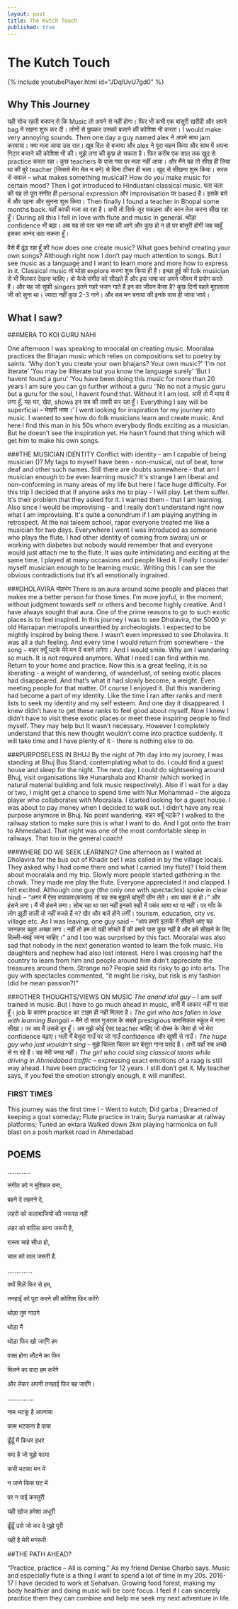 ```yaml
---
layout: post
title: The Kutch Touch
published: true
---
```


# The Kutch Touch

{% include youtubePlayer.html id="JDqlUvU7gd0" %}

## Why This Journey
यही सोच रहती बचपन से कि Music तो अपने से नहीं होगा। फिर भी कभी एक बांसुरी खरीदी और अपने bag में रखना शुरू कर दी। 
लोगों से छुपकर उसको बजाने की कोशिश भी करता। I would make very annoying sounds. Then one day a guy named alex ने अपने साथ jam करवाया।
क्या मज़ा आया उस रात। खूब दिल से बजाया और alex ने पूरा सहन किया और साथ में अपना गिटार बजाने की कोशिश भी की।
मुझे लगा की कुछ हो सकता है। फिर करीब एक साल तक खुद से practice करता रहा। कुछ teachers के पास गया पर मज़ा नहीं आया।
और मैंने यह तो सीख ही लिया था की बुरे teacher (जिससे मेरा मेल न बने) से बिना टीचर ही भला। खुद से सीखना शुरू किया।
सरल से सवाल – what makes something musical? How do you make music for certain mood?
Then I got introduced to Hindustani classical music. पता चला की यह तो पूरा संगीत ही personal expression और improvisation पर based है। इसके बारे में और पढ़ना और सुनना शुरू किया। Then finally I found a teacher in Bhopal some months back. वहाँ काफी मज़ा आ रहा है। अभी तो सिर्फ सुर पकड़ना और कान तेज़ करना सीख रहा हूँ। 
During all this I fell in love with flute and music in general. थोड़ा confidence भी बढ़ा।
अब यह तो पता चल गया की आगे और कुछ हो न हो पर बांसुरी होगी जब चाहूँ इसका आनंद उठा सकता हूँ।

वैसे मैं ढूंढ रहा हूँ की how does one create music? What goes behind creating your own songs?
Although right now I don’t pay much attention to songs. But I see music as a language and
I want to learn more and more how to express in it. Classical music तो थोड़ा explore करना शुरू किया ही है।
इच्छा हुई की folk musician से भी मिलकर देखना चाहिए। वो कैसे संगीत को सीखते हैं और इस भाषा का अपने जीवन में प्रयोग करते हैं। और यह जो सूफी singers इतने गहरे भजन गाते हैं इन का जीवन कैसा है?
कुछ दिनों पहले मूरालाला जी को सुना था। ज्यादा नहीं कुछ 2-3 गाने। और बस मन बनाया की इनके पास ही जाया जाये। 

## What I saw?

###MERA TO KOI GURU NAHI

One afternoon I was speaking to mooralal on creating music. Mooralaa practices the Bhajan music which relies on compositions set to poetry by saints.
‘Why don't you create your own bhajans? Your own music?’
‘I'm not literate’
‘You may be illiterate but you know the language surely’
‘But I havent found a guru’
‘You have been doing this music for more than 20 years I am sure you can go further without a guru
‘’No no not a music guru but a guru for the soul, I havent found that. Without it I am lost. अभी तो मैं माया में लगा हूँ, यह घर, खेत, shows इन सब की तावरी कर रहा हूँ। Everything I say will be superficial – भेखरी भाषा।’
I went looking for inspiration for my journey into music. I wanted to see how do folk musicians learn and create music. 
And here I find this man in his 50s whom everybody finds exciting as a musician. But he doesn’t see the inspiration yet. He hasn’t found that thing which will get him to make his own songs.


###THE MUSICIAN IDENTITY
Conflict with identity - am I capable of being musician ()?
My tags to myself have been - non-musical, out of beat, tone deaf and other such names. Still there are doubts somewhere - that am I musician enough to be even learning music? It's strange I am liberal and non-conforming in many areas of my life but here I face huge difficulty. 
For this trip I decided that if anyone asks me to play - I will play. Let them suffer. It's their problem that they asked for it. I warned them - that I am learning. 
Also since I would be improvising - and I really don’t understand right now what I am improvising. It's quite a conundrum if I am playing anything in retrospect.
At the nai taleem school, rapar everyone treated me like a musician for two days. Everywhere I went I was introduced as someone who plays the flute. I had other identity of coming from swaraj uni or working with diabetes but nobody would remember that and everyone would just attach me to the flute. It was quite intimidating and exciting at the same time. I played at many occasions and people liked it. Finally I consider myself musician enough to be learning music. Writing this I can see the obvious contradictions but it’s all emotionally ingrained.   


###DHOLAVIRA मोहभंग
There is an aura around some people and places that makes me a better person for those times. I’m more joyful, in the moment, without judgment towards self or others and become highly creative. And I have always sought that aura. One of the prime reasons to go to such exotic places is to feel inspired. In this journey I was to see Dholavira, the 5000 yr old Harrapan metropolis unearthed by archeologists. I expected to be mightly inspired by being there.
I wasn’t even impressed to see Dholavira. It was all a duh feeling. And every time I would return from somewhere - the song – बाहर क्यूँ भटके मेरे मन में बजने लगेगा। And I would smile. Why am I wandering so much. It is not required anymore. What I need I can find within me. Return to your home and practice. 
Now this is a great feeling, it is so liberating - a weight of wandering, of wanderlust, of seeing exotic places had disappeared. And that’s what it had slowly become, a weight. Even meeting people for that matter. Of course I enjoyed it. But this wandering had become a part of my identity. Like the time I ran after ranks and merit lists to seek my identity and my self esteem. And one day it disappeared. I knew didn’t have to get these ranks to feel good about myself.
Now I knew I didn’t have to visit these exotic places or meet these inspiring people to find myself. They may help but It wasn’t necessary.
However I completely understand that this new thought wouldn’t come into practice suddenly. It will take time and I have plenty of it - there is nothing else to do. 


###PURPOSELESS IN BHUJ
By the night of 7th day into my journey, I was standing at Bhuj Bus Stand, contemplating what to do. I could find a guest house and sleep for the night. The next day, I could do sightseeing around Bhuj, visit organisations like Hunarshala and Khamir (which worked in natural material building and folk music respectively). Also if I wait for a day or two, I might get a chance to spend time with Nur Mohammad – the algoza player who collaborates with Mooralala. I started looking for a guest house. I was about to pay money when I decided to walk out. I didn’t have any real purpose anymore in Bhuj. No point wandering. बाहर क्यूँ भटके? I walked to the railway station to make sure this is what I want to do. And I got onto the train to Ahmedabad. That night was one of the most comfortable sleep in railways. That too in the general coach!

###WHERE DO WE SEEK LEARNING?
One afternoon as I waited at Dholavira for the bus out of Khadir bet I was called in by the village locals. They asked why I had come there and what I carried (my flute)? I told them about mooralala and my trip. Slowly more people started gathering in the chowk. They made me play the flute. Everyone appreciated it and clapped. I felt excited. Although one guy (the only one with spectacles) spoke in clear hindi – “अगर मैं ऐसा वघाडता(बजाता) तो यह सब मुझसे बांसुरी छीन लेते। आप बाहर से हो।” और हंसने लगा। मैं भी हंसने लगा। सोच रहा था पता नहीं इनको सही में पसंद आया था या नहीं। पर गाँव के लोग झूठी ताली तो नहीं बजते हैं न? खैर और बातें होने लगीं। tourism, education, city vs. village etc. As I was leaving, one guy said – “आप हमारे इलाके में सीखने आए यह जानकार बहुत अच्छा लगा। नहीं तो हम तो यही सोचते हैं की हमारे पास कुछ नहीं है और हमें सीखने के लिए दिल्ली-बंबई जाना चाहिए।” and I too was surprised by this fact. Mooralal was also sad that nobody in the next generation wanted to learn the folk music. His daughters and nephew had also lost interest. Here I was crossing half the country to learn from him and people around him didn’t appreciate the treasures around them. Strange no?
People said its risky to go into arts. The guy with spectacles commented, “it might be risky, but risk is my fashion (did he mean passion?)”  

###OTHER THOUGHTS/VIEWS ON MUSIC
_The anand idol guy_ – I am self trained in music. But I have to go much ahead in music, अभी मैं आकार नहीं गा पाता हूँ। job के कारण practice का टाइम ही नहीं मिलता है।
_The girl who has fallen in love with learning Bengali_ – मैंने दो साल गुजरात के सबसे prestigious क्लासिकल स्कूल में गाना सीखा। पर अब मैं उससे दूर हूँ। अब मुझे कोई ऐसा teacher चाहिए जो दोस्त के जैसा हो जो मेरा confidence बढ़ाए। भली मैं बेसुरा गाउँ पर जो गाउँ confidence और खुशी से गाउँ।
_The huge guy who just wouldn’t sing_ – मुझे चिल्ला चिल्ला कर बेसुरा गाना पसंद है। अभी यहाँ सब अच्छे से गा रहे हैं। यह मेरी जगह नहीं।
_The girl who could sing classical taans while driving in Ahmedabad traffic_ – expressing exact emotions of a raag is still way ahead. I have been practicing for 12 years. I still don’t get it. My teacher says, if you feel the emotion strongly enough, it will manifest.

### FIRST TIMES
This journey was the first time I -
Went to kutch; Did garba ; Dreamed of keeping a goat someday; Flute practice in train; 
Surya namaskar at railway platforms; Tuned an ektara 
Walked down 2km playing harmonica on full blast on a posh market road in Ahmedabad

## POEMS
.............

संगीत को न मुश्किल बना,

बहने दे लहरने दे,

लहरों को कलाबाजियों की जरूरत नहीं 

लहर को वापिस आना जरूरी है,

रास्ता चाहे सीधा हो,

चाल को ताल जरूरी है.



..............

क्यों मिलें फिर से हम,

तनहाईं को पूरा करने की कोशिश फिर करेंगे

थोड़ा तुम गाउगे

थोड़ा मैं

थोड़ा फिर खो जाएँगे हम

वक्त होगा लौटने का फिर

मिलने का वादा हम करेंगे

और लेकर अपनी तनहाई फिर बह जाएँगे। 



...............

नाम भटकू है अपनाया

काम भटकना है पाया

ढूँढूँ मैं किधर इधर

क्या है जो मुझे फाया

कभी भटका मन में

न जाने किस घट में

पर न पाई कस्तुरी

यही खोज हमेशा अधूरी

ढूँढूँ उसे जो कर दे मुझे पूरी

यही है मेरी मगरूरी

##THE PATH AHEAD?

“Practice, practice – All is coming.” As my friend Denise Charbo says.
Music and especially flute is a thing I want to spend a lot of time in my 20s. 2016-17 I have decided to work at Sehatvan. Growing food forest, making my body healthier and doing music will be core focus. I feel if I can sincerely practice them they can combine and help me seek my next adventure in life. 
